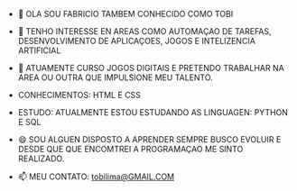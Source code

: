 - 👋 OLA SOU FABRICIO TAMBEM CONHECIDO COMO TOBI
 
- 👀 TENHO INTERESSE EN AREAS COMO AUTOMAÇAO DE TAREFAS, DESENVOLVIMENTO DE APLICAÇOES, JOGOS
 E INTELIZENCIA ARTIFICIAL
 
- 🌱 ATUAMENTE CURSO JOGOS DIGITAIS E PRETENDO TRABALHAR NA AREA OU OUTRA QUE IMPULSIONE MEU TALENTO.
-   CONHECIMENTOS: HTML E CSS
-   ESTUDO: ATUALMENTE ESTOU ESTUDANDO AS LINGUAGEN: PYTHON E SQL
   
- 😄 SOU ALGUEN DISPOSTO A APRENDER SEMPRE BUSCO EVOLUIR E DESDE QUE QUE ENCOMTREI A PROGRAMAÇAO
 ME SINTO REALIZADO.
   
- 📫 MEU CONTATO: tobilima@GMAIL.COM
  

